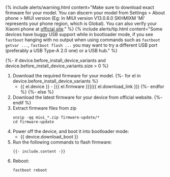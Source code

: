 {% include alerts/warning.html content="Make sure to download exact firmware for your model. You can discern your model from Settings > About phone > MIUI version (Eg: In MIUI version V13.0.6.0 SKHMIXM 'MI' represents your phone region, which is Global). You can also verify your Xiaomi phone at [official site](https://www.mi.com/global/verify)." %}
{% include alerts/tip.html content="Some devices have buggy USB support while in bootloader mode, if you see `fastboot` hanging with no output when using commands such as `fastboot getvar ...`, `fastboot flash ...` you may want to try a different USB port (preferably a USB Type-A 2.0 one) or a USB hub." %}

{%- if device.before_install_device_variants and device.before_install_device_variants.size > 0 %}
1. Download the required firmware for your model.
{%- for el in device.before_install_device_variants %}
   - {{ el.device }} - [{{ el.firmware }}]({{ el.download_link }})
{%- endfor %}
{%- else %}
1. Download the latest firmware for your device from official website.
{%- endif %}
2. Extract firmware files from zip
   ```
   unzip -qq miui_*.zip firmware-update/*
   cd firmware-update
   ```
3. Power off the device, and boot it into bootloader mode:
    * {{ device.download_boot }}
4. Run the following commands to flash firmware:
   ```
   {{- include.content -}}
   ```
5. Reboot:
   ```
   fastboot reboot
   ```
